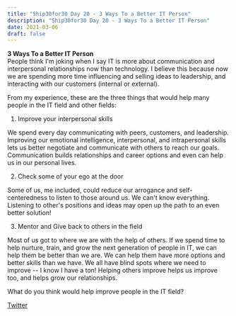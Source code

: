 ```yaml
---
title: "Ship30for30 Day 20 - 3 Ways To a Better IT Person"
description: "Ship30for30 Day 20 - 3 Ways To a Better IT Person"
date: 2021-03-06
draft: false
---
```


**3 Ways To a Better IT Person**  
People think I'm joking when I say IT is more about communication and interpersonal relationships now than technology. I believe this because now we are spending more time influencing and selling ideas to leadership, and interacting with our customers (internal or external).  

From my experience, these are the three things that would help many people in the IT field and other fields:

1. Improve your interpersonal skills

We spend every day communicating with peers, customers, and leadership. Improving our emotional intelligence, interpersonal, and intrapersonal skills lets us better negotiate and communicate with others to reach our goals. Communication builds relationships and career options and even can help us in our personal lives.   

2. Check some of your ego at the door  

Some of us, me included, could reduce our arrogance and self-centeredness to listen to those around us. We can't know everything. Listening to other's positions and ideas may open up the path to an even better solution!  

3. Mentor and Give back to others in the field

Most of us got to where we are with the help of others. If we spend time to help nurture, train, and grow the next generation of people in IT, we can help them be better than we are. We can help them have more options and better skills than we have. We all have blind spots where we need to improve -- I know I have a ton! Helping others improve helps us improve too, and helps grow our relationships.  
 

What do you think would help improve people in the IT field?  



[Twitter](https://twitter.com/hippiebikeracer/status/1368214923596201988?s=20)